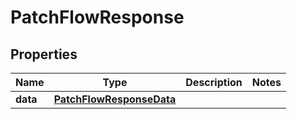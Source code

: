 # PatchFlowResponse

## Properties
Name | Type | Description | Notes
------------ | ------------- | ------------- | -------------
**data** | [**PatchFlowResponseData**](PatchFlowResponseData.md) |  | 
